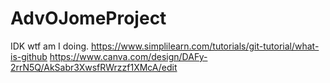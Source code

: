 # AdvOJomeProject

IDK wtf am I doing.
https://www.simplilearn.com/tutorials/git-tutorial/what-is-github
https://www.canva.com/design/DAFy-2rrN5Q/AkSabr3XwsfRWrzzf1XMcA/edit
